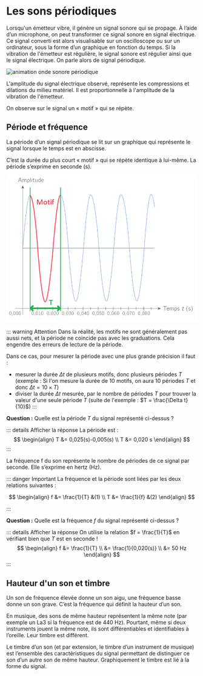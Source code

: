 # Les sons périodiques

Lorsqu'un émetteur vibre, il génère un signal sonore qui se propage. À l’aide d’un microphone, on peut transformer ce signal sonore en signal électrique. Ce signal converti est alors visualisable sur un oscilloscope ou sur un ordinateur, sous la forme d’un graphique en fonction du temps. Si la vibration de l'émetteur est régulière, le signal sonore est régulier ainsi que le signal électrique. On parle alors de signal périodique.

![animation onde sonore périodique](/images/cours/signal-periodique.gif "Son périodique")

L'amplitude du signal électrique observé, représente les compressions et dilations du milieu matériel. Il est proportionnelle à l'amplitude de la vibration de l'émetteur.

On observe sur le signal un « motif » qui se répète.

## Période et fréquence

La période d’un signal périodique se lit sur un graphique qui représente le signal lorsque le temps est en abscisse.

C’est la durée du plus court « motif » qui se répète identique à lui-même. La période s’exprime en seconde (s).

![période](/images/cours/motif-periode.png "Motif et lecture de la période T sur un graphique")

::: warning Attention
Dans la réalité, les motifs ne sont généralement pas aussi nets, et la période ne coincide pas avec les graduations. Cela engendre des erreurs de lecture de la période.

Dans ce cas, pour mesurer la période avec une plus grande précision il faut :

- mesurer la durée $\Delta t$ de plusieurs motifs, donc plusieurs périodes $T$ (exemple : Si l'on mesure la durée de $10$ motifs, on aura $10$ périodes $T$ et donc $\Delta t = 10\times T$)
- diviser la durée $\Delta t$ mesurée, par le nombre de périodes $T$ pour trouver la valeur d'une seule période $T$ (suite de l'exemple : $T = \frac{\Delta t}{10}$)
:::

__Question :__ Quelle est la période $T$ du signal représenté ci-dessus ?

::: details Afficher la réponse
La période est :
$$
\begin{align}
T &= 0,025(s)-0,005(s) \\
T &= 0,020 s
\end{align}
$$
:::

La fréquence f du son représente le nombre de périodes de ce signal par seconde. Elle s’exprime en hertz (Hz).

::: danger Important
La fréquence et la période sont liées par les deux relations suivantes :

$$
\begin{align}
f &= \frac{1}{T} &(1) \\
T &= \frac{1}{f} &(2)
\end{align}
$$

:::

__Question :__ Quelle est la fréquence $f$ du signal représenté ci-dessus ?

::: details Afficher la réponse
On utilise la relation $f = \frac{1}{T}$ en vérifiant bien que $T$ est en seconde !
$$
\begin{align}
f &= \frac{1}{T} \\
&= \frac{1}{0,020(s)} \\
&= 50 Hz
\end{align}
$$
:::

## Hauteur d'un son et timbre

Un son de fréquence élevée donne un son aigu, une fréquence basse donne un son grave. C’est la fréquence qui définit la hauteur d’un son.

En musique, des sons de même hauteur représentent la même note (par exemple un La3 si la fréquence est de 440 Hz). Pourtant, même si deux instruments jouent la même note, ils sont différentiables et identifiables à l’oreille. Leur timbre est différent.

Le timbre d’un son (et par extension, le timbre d’un instrument de musique) est l’ensemble des caractéristiques du signal permettant de distinguer ce son d’un autre son de même hauteur. Graphiquement le timbre est lié à la forme du signal.
